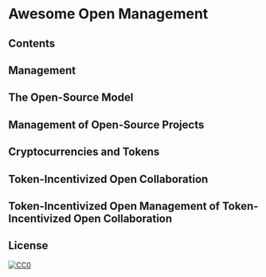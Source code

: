 # Awesome Open Management
## Contents
## Management
## The Open-Source Model
## Management of Open-Source Projects
## Cryptocurrencies and Tokens
## Token-Incentivized Open Collaboration
## Token-Incentivized Open Management of Token-Incentivized Open Collaboration
## License

[![CC0](http://mirrors.creativecommons.org/presskit/buttons/88x31/svg/cc-zero.svg)](https://creativecommons.org/publicdomain/zero/1.0/)
